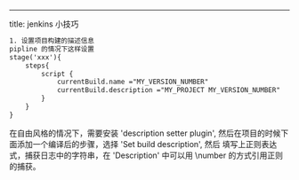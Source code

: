 ---
title: jenkins 小技巧
```txt
1. 设置项目构建的描述信息
pipline 的情况下这样设置
stage('xxx'){
    steps{
        script {
            currentBuild.name ="MY_VERSION_NUMBER"
            currentBuild.description ="MY_PROJECT MY_VERSION_NUMBER"
        }
    }
}
```
在自由风格的情况下，需要安装 'description setter plugin', 然后在项目的时候下面添加一个编译后的步骤，选择 'Set build description', 然后
填写上正则表达式，捕获日志中的字符串，在 'Description' 中可以用 \number 的方式引用正则的捕获。
